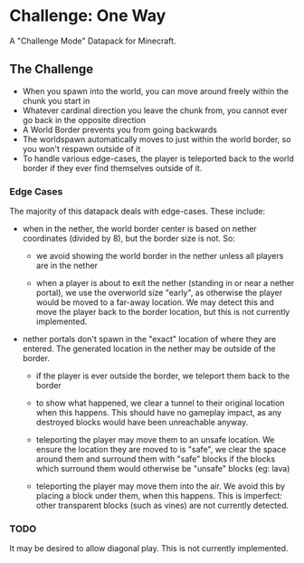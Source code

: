 # Challenge: One Way

A "Challenge Mode" Datapack for Minecraft.

## The Challenge

 - When you spawn into the world, you can move around freely within the chunk
   you start in
 - Whatever cardinal direction you leave the chunk from, you cannot ever go
   back in the opposite direction
 - A World Border prevents you from going backwards
 - The worldspawn automatically moves to just within the world border, so you
   won't respawn outside of it
 - To handle various edge-cases, the player is teleported back to the world
   border if they ever find themselves outside of it.

### Edge Cases

The majority of this datapack deals with edge-cases. These include:

 - when in the nether, the world border center is based on nether
   coordinates (divided by 8), but the border size is not. So:

    - we avoid showing the world border in the nether unless all players are in
      the nether

    - when a player is about to exit the nether (standing in or near a nether
      portal), we use the overworld size "early", as otherwise the player would
      be moved to a far-away location. We may detect this and move the player
      back to the border location, but this is not currently implemented.

 - nether portals don't spawn in the "exact" location of where they are
   entered. The generated location in the nether may be outside of the border.

    - if the player is ever outside the border, we teleport them back to the
      border

    - to show what happened, we clear a tunnel to their original location when
      this happens. This should have no gameplay impact, as any destroyed blocks
      would have been unreachable anyway.

    - teleporting the player may move them to an unsafe location. We ensure the
      location they are moved to is "safe", we clear the space around them and
      surround them with "safe" blocks if the blocks which surround them would
      otherwise be "unsafe" blocks (eg: lava)

    - teleporting the player may move them into the air. We avoid this by
      placing a block under them, when this happens. This is imperfect: other
      transparent blocks (such as vines) are not currently detected.

### TODO
It may be desired to allow diagonal play. This is not currently implemented.
